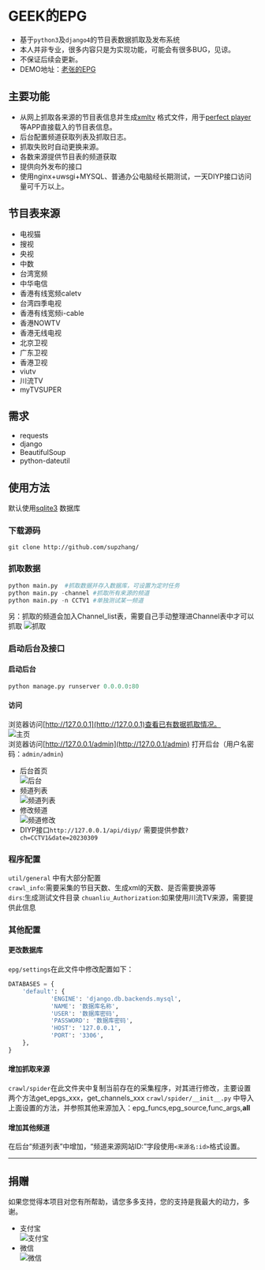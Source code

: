 # GEEK的EPG  
* 基于`python3`及`django4`的节目表数据抓取及发布系统
* 本人并非专业，很多内容只是为实现功能，可能会有很多BUG，见谅。
* 不保证后续会更新。
* DEMO地址：[老张的EPG](http://epg.51zmt.top:8000/)  

## 主要功能  
- 从网上抓取各来源的节目表信息并生成[xmltv](http://wiki.xmltv.org/) 格式文件，用于[perfect player](http://niklabs.com/) 等APP直接载入的节目表信息。
- 后台配置频道获取列表及抓取日志。
- 抓取失败时自动更换来源。
- 各数来源提供节目表的频道获取
- 提供向外发布的接口
- 使用nginx+uwsgi+MYSQL、普通办公电脑经长期测试，一天DIYP接口访问量可千万以上。  

## 节目表来源  
- 电视猫
- 搜视
- 央视
- 中数
- 台湾宽频
- 中华电信
- 香港有线宽频caletv
- 台湾四季电视
- 香港有线宽频i-cable
- 香港NOWTV
- 香港无线电视
- 北京卫视
- 广东卫视
- 香港卫视
- viutv
- 川流TV
- myTVSUPER  
## 需求  
- requests
- django
- BeautifulSoup
- python-dateutil  
## 使用方法
默认使用[sqlite3](https://www.sqlite.org/) 数据库  
### 下载源码  
```git clone http://github.com/supzhang/```  
### 抓取数据  
```python
python main.py  #抓取数据并存入数据库，可设置为定时任务
python main.py -channel #抓取所有来源的频道
python main.py -n CCTV1 #单独测试某一频道  
```
另：抓取的频道会加入Channel_list表，需要自己手动整理进Channel表中才可以抓取
![抓取](./img/crawl.png)  
### 启动后台及接口
#### 启动后台
```python
python manage.py runserver 0.0.0.0:80
```
#### 访问  
浏览器访问[http://127.0.0.1](http://127.0.0.1)查看已有数据抓取情况。  
![主页](./img/main_page.png)  
浏览器访问[http://127.0.0.1/admin](http://127.0.0.1/admin) 打开后台（用户名密码：`admin/admin`)  
- 后台首页  
![后台](./img/back.png)  
- 频道列表    
![频道列表](./img/channel1.png)  
- 修改频道   
![频道修改](./img/channel2.png)
- DIYP接口`http://127.0.0.1/api/diyp/` 需要提供参数`?ch=CCTV1&date=20230309` 
### 程序配置  
`util/general` 中有大部分配置  
`crawl_info`:需要采集的节目天数、生成xml的天数、是否需要换源等  
`dirs`:生成测试文件目录
`chuanliu_Authorization`:如果使用川流TV来源，需要提供此信息
### 其他配置  
#### 更改数据库    
`epg/settings`在此文件中修改配置如下：
```python
DATABASES = {
    'default': {
            'ENGINE': 'django.db.backends.mysql',
            'NAME': '数据库名称',
            'USER': '数据库密码',
            'PASSWORD': '数据库密码',
            'HOST': '127.0.0.1',
            'PORT': '3306',
    },
}
```
#### 增加抓取来源  
`crawl/spider`在此文件夹中复制当前存在的采集程序，对其进行修改，主要设置两个方法get_epgs_xxx，get_channels_xxx
`crawl/spider/__init__.py` 中导入上面设置的方法，并参照其他来源加入：epg_funcs,epg_source,func_args,__all__  
#### 增加其他频道  
在后台“频道列表”中增加，“频道来源网站ID:”字段使用`<来源名:id>`格式设置。
****
## 捐赠
如果您觉得本项目对您有所帮助，请您多多支持，您的支持是我最大的动力，多谢。  
- 支付宝  
![支付宝](./img/alipay.jpg)  
- 微信  
![微信](./img/wechat.png)



